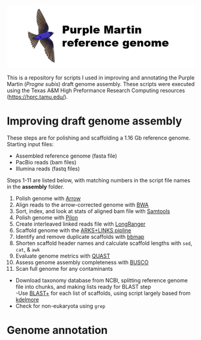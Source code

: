 ![Logo](https://github.com/edegreef/PUMA-reference-genome/blob/master/PUMA-logo.JPG)

This is a repository for scripts I used in improving and annotating the Purple Martin (*Progne subis*) draft genome assembly. These scripts were executed using the Texas A&M High Preformance Research Computing resources (https://hprc.tamu.edu/).

# Improving draft genome assembly
These steps are for polishing and scaffolding a 1.16 Gb reference genome. Starting input files:  
* Assembled reference genome (fasta file)
* PacBio reads (bam files)
* Illumina reads (fastq files)

Steps 1-11 are listed below, with matching numbers in the script file names in the **assembly** folder.

1. Polish genome with [Arrow](https://github.com/PacificBiosciences/GenomicConsensus)  
2. Align reads to the arrow-corrected genome with [BWA](http://bio-bwa.sourceforge.net/bwa.shtml)  
3. Sort, index, and look at stats of aligned bam file with [Samtools](http://www.htslib.org/doc/samtools.html)  
4. Polish genome with [Pilon](https://github.com/broadinstitute/pilon/wiki)  
5. Create interleaved linked reads file with [LongRanger](https://support.10xgenomics.com/genome-exome/software/pipelines/latest/what-is-long-ranger)  
6. Scaffold genome with the [ARKS+LINKS pipline](https://github.com/bcgsc/arks/)  
7. Identify and remove duplicate scaffolds with [bbmap](https://jgi.doe.gov/data-and-tools/bbtools/bb-tools-user-guide/dedupe-guide/)  
8. Shorten scaffold header names and calculate scaffold lengths with `sed`, `cat`, & `awk`
9. Evaluate genome metrics with [QUAST](http://quast.sourceforge.net/docs/manual.html)  
10. Assess genome assembly completeness with [BUSCO](https://busco.ezlab.org/busco_userguide.html#running-busco)  
11. Scan full genome for any contaminants  
  - Download taxonomy database from NCBI, splitting reference genome file into chunks, and making lists ready for BLAST step  
  -Use [BLAST+](https://blast.ncbi.nlm.nih.gov/Blast.cgi?PAGE_TYPE=BlastDocs&DOC_TYPE=Download) for each list of scaffolds, using script largely based from [kdelmore](https://github.com/kdelmore/)  
  - Check for non-eukaryota using `grep`  


# Genome annotation

